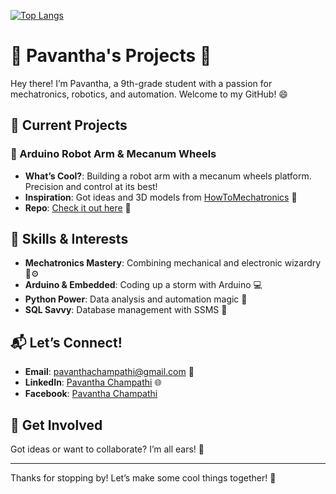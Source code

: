 [![Top Langs](https://github-readme-stats.vercel.app/api/top-langs/?username=PavanthaChampathi)](https://github.com/PavanthaChampathi)

# 🚀 Pavantha's Projects 🚀

Hey there! I’m Pavantha, a 9th-grade student with a passion for mechatronics, robotics, and automation. Welcome to my GitHub! 😄

## 🎯 Current Projects

### 🤖 Arduino Robot Arm & Mecanum Wheels
- **What’s Cool?**: Building a robot arm with a mecanum wheels platform. Precision and control at its best!
- **Inspiration**: Got ideas and 3D models from [HowToMechatronics](https://www.howtomechatronics.com) 🎨
- **Repo**: [Check it out here](#) 🔧

## 🚀 Skills & Interests
- **Mechatronics Mastery**: Combining mechanical and electronic wizardry 🔧⚙️
- **Arduino & Embedded**: Coding up a storm with Arduino 💻
- **Python Power**: Data analysis and automation magic 🐍
- **SQL Savvy**: Database management with SSMS 💾

## 📬 Let’s Connect!
- **Email**: [pavanthachampathi@gmail.com](mailto:pavanthachampathi@gmail.com) 📧
- **LinkedIn**: [Pavantha Champathi](https://www.linkedin.com/in/pavantha-champathi-78a975289/) 🌐
- **Facebook**: [Pavantha Champathi](https://facebook.com/pavanthachampathi/)

## 🤝 Get Involved
Got ideas or want to collaborate? I’m all ears! 🎉

---

Thanks for stopping by! Let’s make some cool things together! 🌟

